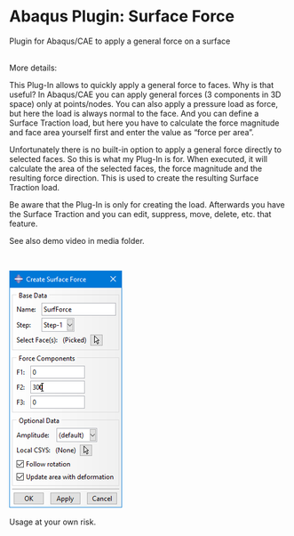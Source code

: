 # Abaqus Plugin: Surface Force
Plugin for Abaqus/CAE to apply a general force on a surface

<br>
More details:

This Plug-In allows to quickly apply a general force to faces. Why is that useful? In Abaqus/CAE you can apply general forces (3 components in 3D space) only at points/nodes. You can also apply a pressure load as force, but here the load is always normal to the face. And you can define a Surface Traction load, but here you have to calculate the force magnitude and face area yourself first and enter the value as “force per area”.

Unfortunately there is no built-in option to apply a general force directly to selected faces. So this is what my Plug-In is for. When executed, it will calculate the area of the selected faces, the force magnitude and the resulting force direction. This is used to create the resulting Surface Traction load.

Be aware that the Plug-In is only for creating the load. Afterwards you have the Surface Traction and you can edit, suppress, move, delete, etc. that feature.

See also demo video in media folder.

<br>

![Image of Plugin UI](media/SurfForce_UI.png)


Usage at your own risk.